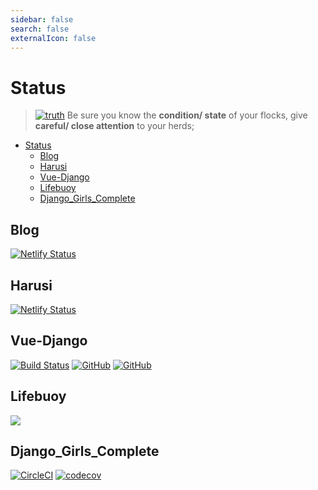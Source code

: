```yaml
---
sidebar: false
search: false
externalIcon: false
---
```


# Status

> [![truth](/images/bible.png)](https://www.bible.com/en-GB/bible/114/PRO.27.23.nkjv) Be sure you know the **condition/ state** of your flocks, give **careful/ close attention** to your herds;

- [Status](#status)
  - [Blog](#blog)
  - [Harusi](#harusi)
  - [Vue-Django](#vue-django)
  - [Lifebuoy](#lifebuoy)
  - [Django_Girls_Complete](#django_girls_complete)

## Blog

[![Netlify Status](https://api.netlify.com/api/v1/badges/dc219e0c-e03f-4ce5-95c8-f873414d2693/deploy-status)](https://app.netlify.com/sites/stan-md/deploys)

## Harusi

[![Netlify Status](https://api.netlify.com/api/v1/badges/13bf5c29-fd02-47e5-819f-2f89b7077f3a/deploy-status)](https://app.netlify.com/sites/harusi/deploys)

## Vue-Django

[![Build Status](https://semaphoreci.com/api/v1/stanmd/vue-django/branches/master/badge.svg)](https://semaphoreci.com/stanmd/vue-django)
[![GitHub](https://img.shields.io/github/stars/NdagiStanley/vue-django.svg?style=flat-round)](https://github.com/NdagiStanley/vue-django/stargazers)
[![GitHub](https://img.shields.io/github/forks/NdagiStanley/vue-django.svg?style=flat-round)](https://github.com/NdagiStanley/vue-django/network/members)

## Lifebuoy

[![](https://vsmarketplacebadge.apphb.com/downloads/NdagiStanley.lifebuoy.svg)](https://marketplace.visualstudio.com/items?itemName=NdagiStanley.lifebuoy)

## Django_Girls_Complete

[![CircleCI](https://img.shields.io/circleci/project/NdagiStanley/django_girls_complete.svg?style=flat-round)](https://circleci.com/gh/NdagiStanley/django_girls_complete)
[![codecov](https://codecov.io/gh/NdagiStanley/django_girls_complete/branch/circleci/graph/badge.svg)](https://codecov.io/gh/NdagiStanley/django_girls_complete/branch/circleci)

<CustomFooter/>

